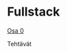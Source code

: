 # Fullstack

[Osa 0](https://github.com/amalia53/Fullstack/tree/main/part0)

<summary>Tehtävät</summary>

